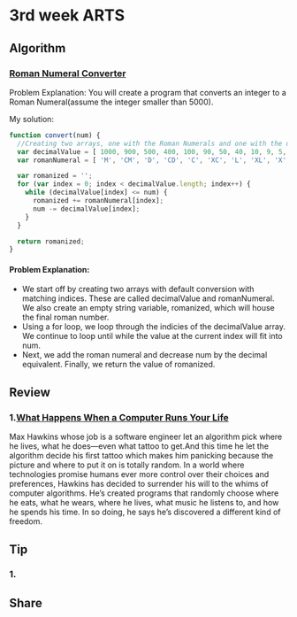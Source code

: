 # 3rd week ARTS
## Algorithm
### [Roman Numeral Converter](https://forum.freecodecamp.org/t/freecodecamp-algorithm-challenge-guide-roman-numeral-converter/16044)
Problem Explanation:
You will create a program that converts an integer to a Roman Numeral(assume the integer smaller than 5000).

 My solution:

```javaScript
function convert(num) {
  //Creating two arrays, one with the Roman Numerals and one with the decimal equivalent for the new forms will be very helpful.
  var decimalValue = [ 1000, 900, 500, 400, 100, 90, 50, 40, 10, 9, 5, 4, 1 ];
  var romanNumeral = [ 'M', 'CM', 'D', 'CD', 'C', 'XC', 'L', 'XL', 'X', 'IX', 'V', 'IV', 'I' ];

  var romanized = '';
  for (var index = 0; index < decimalValue.length; index++) {
    while (decimalValue[index] <= num) {
      romanized += romanNumeral[index];
      num -= decimalValue[index];
    }
  }

  return romanized;
}

```
#### Problem Explanation:
* We start off by creating two arrays with default conversion with matching indices. These are called decimalValue and romanNumeral. We also create an empty string variable, romanized, which will house the final roman number.
* Using a for loop, we loop through the indicies of the decimalValue array. We continue to loop until while the value at the current index will fit into num.
* Next, we add the roman numeral and decrease num by the decimal equivalent.
Finally, we return the value of romanized.


## Review
### 1.[What Happens When a Computer Runs Your Life](https://medium.com/s/futurehuman/what-happens-when-a-computer-runs-your-life-4ba7ec152728)
Max Hawkins whose job is a software engineer let an algorithm pick where he lives, what he does—even what tattoo to get.And this time he let the algorithm decide his first tattoo which makes him panicking because the picture and where to put it on is totally random.
In a world where technologies promise humans ever more control over their choices and preferences, Hawkins has decided to surrender his will to the whims of computer algorithms.
He’s created programs that randomly choose where he eats, what he wears, where he lives, what music he listens to, and how he spends his time. In so doing, he says he’s discovered a different kind of freedom.


## Tip
### 1.


## Share

